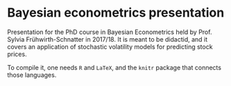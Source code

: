 # Bayesian econometrics presentation
Presentation for the PhD course in Bayesian Econometrics held by Prof. Sylvia Frühwirth-Schnatter in 2017/18. It is meant to be didactid, and it covers an application of stochastic volatility models for predicting stock prices.

To compile it, one needs `R` and `LaTeX`, and the `knitr` package that connects those languages.
